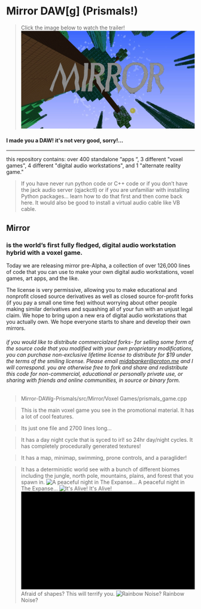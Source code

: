 # Mirror DAW[g] (Prismals!)
> Click the image below to watch the trailer!
[![Mirror DAW[g] (Prismals!) - New Digital Audio Workstation Voxel Game | Pre-Alpha Launch Trailer](https://github.com/Mirror-Prismals/Mirror-DAWg-Prismals/blob/main/readme_assets/readme_assets__mirror_thumbnail.png)](https://www.youtube.com/watch?v=8HlmQ209ydM)
#### I made you a DAW! it's not very good, sorry!...


---
this repository contains:
over 400 standalone “apps “, 
3 different "voxel games", 
4 different "digital audio workstations", 
and 1 "alternate reality game."

> If you have never run python code or C++ code or if you don’t have the jack audio server  (qjackctl) or if you are unfamiliar with installing Python packages... learn how to do that first and then come back here. It would also be good to install a virtual audio cable like VB cable.

## Mirror 
### is the world’s first fully fledged, digital audio workstation hybrid with a voxel game.

Today we are releasing mirror pre-Alpha, a collection of over 126,000 lines of code that you can use to make your own digital audio workstations, voxel games, art apps, and the like. 

The license is very permissive, allowing you to make educational and nonprofit closed source derivatives as well as closed source for-profit forks (if you pay a small one time fee) without worrying about other people making similar derivatives and squashing all of your fun with an unjust legal claim. We hope to bring upon a new era of digital audio workstations that you actually own. We hope everyone starts to share and develop their own mirrors.

###### if you would like to distribute commercialzed forks- for selling some form of the source code that you modified with your own proprietary modifications, you can purchase non-exclusive lifetime license to distribute for $19 under the terms of the smiling license. Please email midabanker@proton.me and I will correspond. you are otherwise free to fork and share and redistribute this code for non-commercial, educational or personally private use, or sharing with friends and online communities, in source or binary form.
> Mirror-DAWg-Prismals/src/Mirror/Voxel Games/prismals_game.cpp

> This is the main voxel game you see in the promotional material. It has a lot of cool features.

> Its just one file and 2700 lines long...

> It has a day night cycle that is syced to irl! so 24hr day/night cycles.
> It has completely procedurally generated textures!

> It has a map, minimap, swimming, prone controls, and a paraglider!

> It has a deterministic world see with a bunch of different biomes including the jungle, north pole, mountains, plains, and forest that you spawn in.
![A peaceful night in The Expanse...](https://github.com/Mirror-Prismals/Mirror-DAWg-Prismals/blob/main/readme_assets/readme_assets__prismals_game.gif)
> A peaceful night in The Expanse...
![It's Alive!](https://github.com/Mirror-Prismals/Mirror-DAWg-Prismals/blob/main/readme_assets/readme_assets__dawguxz.gif)
> It's Alive!
![Afraid of shapes? This will terrify you.](https://github.com/Mirror-Prismals/Mirror-DAWg-Prismals/blob/main/readme_assets/readme_assets__hydrogel_game.gif)
> Afraid of shapes? This will terrify you.
![Rainbow Noise?](https://github.com/Mirror-Prismals/Mirror-DAWg-Prismals/blob/main/readme_assets/readme_assets__openBinaryWATERFALL_v2.gif)
> Rainbow Noise?
